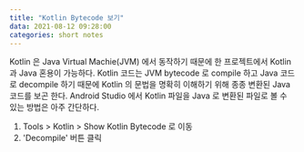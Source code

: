 ```yaml
---
title: "Kotlin Bytecode 보기"
data: 2021-08-12 09:28:00
categories: short notes
---
```

Kotlin 은 Java Virtual Machie(JVM) 에서 동작하기 때문에 한 프로젝트에서 Kotlin 과 Java 혼용이 가능하다.
Kotlin 코드는 JVM bytecode 로 compile 하고 Java 코드로 decompile 하기 때문에 Kotlin 의 문법을 명확히 이해하기 위해 종종 변환된 Java 코드를 보곤 한다.
Android Studio 에서 Kotlin 파일을 Java 로 변환된 파일로 볼 수 있는 방법은 아주 간단하다.

1. Tools > Kotlin > Show Kotlin Bytecode 로 이동
2. 'Decompile' 버튼 클릭

